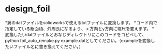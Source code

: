 # design_foil
*翼のdatファイルをsolidworksで使えるtxtファイルに変換します。
*コード内で指定している断面積、外周長になるよう、ｘ方向とy方向に縮尺を変えます。
*変換したいdatファイルとおなじディレクトリにこのコードをコピペして、python foil_auto_remake.py example.datとしてください。（exampleを変換したいファイル名に書き換えてください。）
